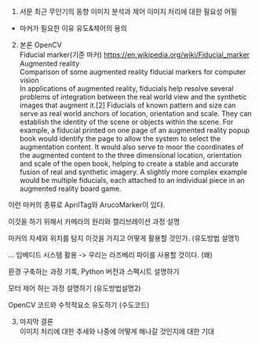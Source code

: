 1. 서문
최근 무인기의 동향 이미지 분석과 제어
이미지 처리에 대한 필요성 어필  
- 마커가 필요한 이유 유도&제어의 용의   

2. 본론 OpenCV  
Fiducial marker(기준 마커) https://en.wikipedia.org/wiki/Fiducial_marker  
Augmented reality  
Comparison of some augmented reality fiducial markers for computer vision  
In applications of augmented reality, fiducials help resolve several problems of integration between the real world view and the synthetic images that augment it.[2] Fiducials of known pattern and size can serve as real world anchors of location, orientation and scale. They can establish the identity of the scene or objects within the scene. For example, a fiducial printed on one page of an augmented reality popup book would identify the page to allow the system to select the augmentation content. It would also serve to moor the coordinates of the augmented content to the three dimensional location, orientation and scale of the open book, helping to create a stable and accurate fusion of real and synthetic imagery.
A slightly more complex example would be multiple fiducials, each attached to an individual piece in an augmented reality board game.  

이런 마커의 종류로 AprilTag와 ArucoMarker이 있다.  

이것을 하기 위해서 카메라의 원리와 캘리브레이션 과정 설명  

마커의 자세와 위치를 탐지 이것을 가지고 어떻게 활용할 것인가. (유도방법 설명1)  

... 임베디드 시스템 활용 -> 우리는 라즈베리 파이를 사용할 것이다. (왜)  

환경 구축하는 과정 기록, Python 버전과 스펙시트 설명하기  

모터 제어 하는 과정 설명하기 (유도방법설명2)  

OpenCV 코드와 수학적요소 유도하기 (수도코드)  

3. 마지막 결론  
이미지 처리에 대한 추세와 나중에 어떻게 해나갈 것인지에 대한 기대  

